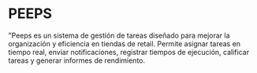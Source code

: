 # PEEPS
"Peeps es un sistema de gestión de tareas diseñado para mejorar la organización y eficiencia en tiendas de retail. Permite asignar tareas en tiempo real, enviar notificaciones, registrar tiempos de ejecución, calificar tareas y generar informes de rendimiento. 
